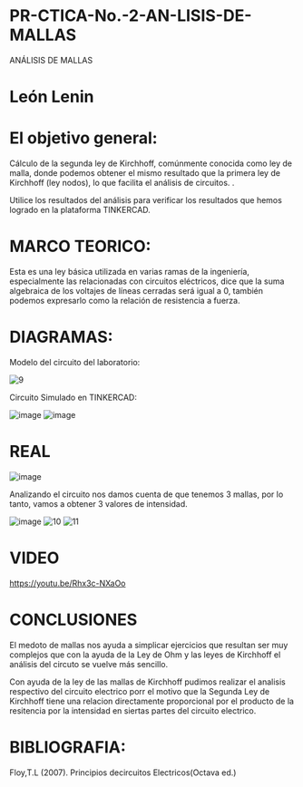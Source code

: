 # PR-CTICA-No.-2-AN-LISIS-DE-MALLAS
 ANÁLISIS DE MALLAS
  # León Lenin 
# El objetivo general:

Cálculo de la segunda ley de Kirchhoff, comúnmente conocida como ley de malla, donde podemos obtener el mismo resultado que la primera ley de Kirchhoff (ley nodos), lo que facilita el análisis de circuitos. .

Utilice los resultados del análisis para verificar los resultados que hemos logrado en la plataforma TINKERCAD.

# MARCO TEORICO:

Esta es una ley básica utilizada en varias ramas de la ingeniería, especialmente las relacionadas con circuitos eléctricos, dice que la suma algebraica de los voltajes de líneas cerradas será igual a 0, también podemos expresarlo como la relación de resistencia a fuerza.

# DIAGRAMAS:
Modelo del circuito del laboratorio:

![9](https://user-images.githubusercontent.com/116819463/202662595-5a3a71a8-8e30-4563-8d19-ff31b43a8f1a.png)

Circuito Simulado en TINKERCAD:

![image](https://user-images.githubusercontent.com/116819463/202662885-60e8f26f-ea00-4227-b9ee-002c53802a32.png)
![image](https://user-images.githubusercontent.com/116819463/202662926-c0fcc9ae-516a-4e6d-8f14-35161717288b.png)

# REAL 
![image](https://user-images.githubusercontent.com/116819463/202674594-6425c25f-8851-41ea-96d0-20b3b2bf126c.png)


Analizando el circuito nos damos cuenta de que tenemos 3 mallas, por lo tanto, vamos a obtener 3 valores de intensidad.

![image](https://user-images.githubusercontent.com/116819463/202664118-f013f814-6031-448b-9c5d-b862e0e77678.png)
![10](https://user-images.githubusercontent.com/116819463/202664451-a89e65b2-4600-42c1-8e33-d296a9c099cb.png)
![11](https://user-images.githubusercontent.com/116819463/202669239-493becd8-e56a-400c-a7bb-882c930825fd.png)

# VIDEO

https://youtu.be/Rhx3c-NXaOo

# CONCLUSIONES

El medoto de mallas nos ayuda a simplicar ejercicios que resultan ser muy complejos que con la ayuda de la Ley de Ohm y las leyes de Kirchhoff el análisis del circuto se vuelve más sencillo.

Con ayuda de la ley de las mallas de Kirchhoff pudimos realizar el analisis respectivo del circuito electrico porr el motivo que la Segunda Ley de Kirchhoff tiene una relacion directamente proporcional por el producto de la resitencia por la intensidad en siertas partes del circuito electrico.

# BIBLIOGRAFIA:
Floy,T.L (2007). Principios decircuitos Electricos(Octava ed.)
